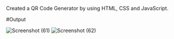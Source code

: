 Created a QR Code Generator by using HTML, CSS and JavaScript.

#Output

![Screenshot (61)](https://github.com/krishnnaa15/krishnnaa15/assets/141332207/c7e5500d-4c0a-4347-ae5d-e28698eb2aec)
![Screenshot (62)](https://github.com/krishnnaa15/krishnnaa15/assets/141332207/5e88f411-2abf-484c-aa60-7ec13727410e)



